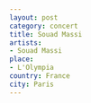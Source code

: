 ```yaml
---
layout: post
category: concert
title: Souad Massi
artists: 
- Souad Massi
place: 
- L'Olympia
country: France
city: Paris
---
```


